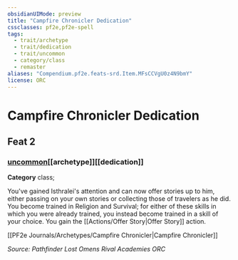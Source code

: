 ```yaml
---
obsidianUIMode: preview
title: "Campfire Chronicler Dedication"
cssclasses: pf2e,pf2e-spell
tags:
  - trait/archetype
  - trait/dedication
  - trait/uncommon
  - category/class
  - remaster
aliases: "Compendium.pf2e.feats-srd.Item.MFsCCVgU0z4N9bmY"
license: ORC
---
```

# Campfire Chronicler Dedication
## Feat 2
### [uncommon](uncommon "Uncommon Rarity Trait")[[archetype]][[dedication]]

**Category** class; 




You've gained Isthralei's attention and can now offer stories up to him, either passing on your own stories or collecting those of travelers as he did. You become trained in Religion and Survival; for either of these skills in which you were already trained, you instead become trained in a skill of your choice. You gain the [[Actions/Offer Story|Offer Story]] action.

[[PF2e Journals/Archetypes/Campfire Chronicler|Campfire Chronicler]]

*Source: Pathfinder Lost Omens Rival Academies*
*ORC*